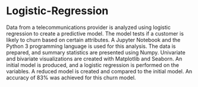 # Logistic-Regression
<p> Data from a telecommunications provider is analyzed using logistic regression to create a predictive model. The model tests if a customer is likely to churn based on certain attributes. A Jupyter Notebook and the Python 3 programming language is used for this analysis. The data is prepared, and summary statistics are presented using Numpy. Univariate and bivariate visualizations are created with Matplotlib and Seaborn. An initial model is produced, and a logistic regression is performed on the variables. A reduced model is created and compared to the initial model. An accuracy of 83% was achieved for this churn model. </p>
